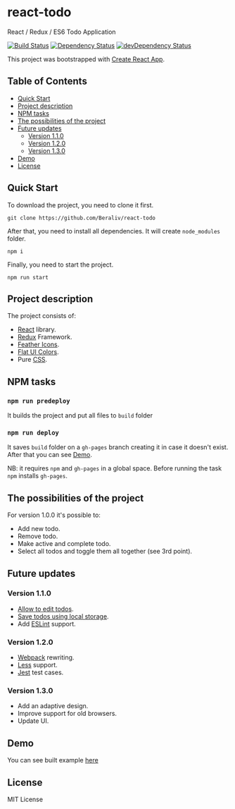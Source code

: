 # react-todo
React / Redux / ES6 Todo Application

<p>
<a href="https://travis-ci.org/Beraliv/react-todo"><img src="https://travis-ci.org/Beraliv/react-todo.svg" alt="Build Status"></a>
<a href='https://david-dm.org/Beraliv/react-todo'><img src='https://david-dm.org/Beraliv/react-todo.svg' alt="Dependency Status"></a>
<a href="https://david-dm.org/Beraliv/react-todo/?type=dev"><img src="https://david-dm.org/Beraliv/react-todo/dev-status.svg" alt="devDependency Status"></a>
</p>

This project was bootstrapped with [Create React App](https://github.com/facebookincubator/create-react-app).

## Table of Contents

- [Quick Start](#quick-start)
- [Project description](#project-description)
- [NPM tasks](#npm-tasks)
- [The possibilities of the project](#the-posibilities-of-the-project)
- [Future updates](#future-updates)
  - [Version 1.1.0](#version-1.1.0)
  - [Version 1.2.0](#version-1.2.0)
  - [Version 1.3.0](#version-1.3.0)
- [Demo](#demo)
- [License](#license)
  
  
## Quick Start

To download the project, you need to clone it first.

``
git clone https://github.com/Beraliv/react-todo
``

After that, you need to install all dependencies.
It will create `node_modules` folder.

``
npm i
``

Finally, you need to start the project.

``
npm run start
``

## Project description

The project consists of:

* [React](https://facebook.github.io/react/) library.
* [Redux](http://redux.js.org/) Framework.
* [Feather Icons](https://feathericons.com/).
* [Flat UI Colors](https://flatuicolors.com/).
* Pure [CSS](https://www.w3schools.com/css/css_intro.asp).

## NPM tasks

### `npm run predeploy`

It builds the project and put all files to `build` folder

### `npm run deploy`

It saves `build` folder on a `gh-pages` branch creating it in case it doesn't exist.
After that you can see [Demo](#demo).

NB: it requires `npm` and `gh-pages` in a global space. Before running the task `npm` installs `gh-pages`.

## The possibilities of the project

For version 1.0.0 it's possible to:

* Add new todo.
* Remove todo.
* Make active and complete todo.
* Select all todos and toggle them all together (see 3rd point).

## Future updates

### Version 1.1.0

* [Allow to edit todos](https://github.com/Beraliv/react-todo/issues/1).
* [Save todos using local storage](https://github.com/Beraliv/react-todo/issues/2).
* Add [ESLint](https://eslint.org/) support.

### Version 1.2.0

* [Webpack](https://webpack.github.io/) rewriting.
* [Less](http://lesscss.org/) support.
* [Jest](https://facebook.github.io/jest/) test cases.

### Version 1.3.0

* Add an adaptive design.
* Improve support for old browsers.
* Update UI.

## Demo

You can see built example [here](https://beraliv.github.io/react-todo/)

## License

MIT License
